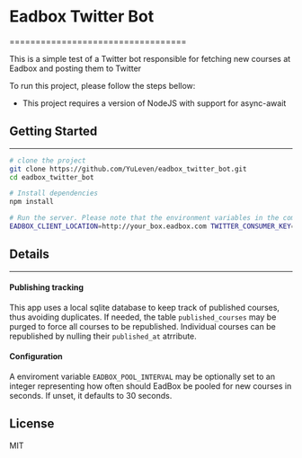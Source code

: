 # Eadbox Twitter Bot
==================================

This is a simple test of a Twitter bot responsible for fetching new courses at Eadbox and posting them to Twitter

To run this project, please follow the steps bellow:

- This project requires a version of NodeJS with support for async-await

## Getting Started
---------------

```sh
# clone the project
git clone https://github.com/YuLeven/eadbox_twitter_bot.git
cd eadbox_twitter_bot

# Install dependencies
npm install

# Run the server. Please note that the environment variables in the command below must be set
EADBOX_CLIENT_LOCATION=http://your_box.eadbox.com TWITTER_CONSUMER_KEY=you_twitter_app_consumer_key TWITTER_CONSUMER_SECRET=your_twitter_app_consumer_secret TWITTER_ACCESS_TOKEN=your_twitter_access_token TWITTER_ACCESS_TOKEN_SECRET=your_twitter_access_token_secret npm start
```

## Details
---------

#### Publishing tracking
This app uses a local sqlite database to keep track of published courses, thus avoiding duplicates. 
If needed, the table `published_courses` may be purged to force all courses to be republished.
Individual courses can be republished by nulling their `published_at` atrribute.

#### Configuration
A enviroment variable `EADBOX_POOL_INTERVAL` may be optionally set to an integer representing how often should EadBox be pooled for new courses in seconds. If unset, it defaults to 30 seconds.


License
-------

MIT